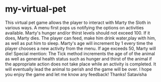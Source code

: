 # my-virtual-pet
This virtual pet game allows the player to interact with Marty the Sloth in various ways. A menu first pops us notifying the options on activities available. Marty's hunger and/or thirst levels should not exceed 100. If it does, Marty dies. The player can feed, make him drink water,play with him, as well as put him to sleep. Marty's age will increment by 1 every time the player chooses a new activity from the menu. If age exceeds 50, Marty will die!
Special mention:
The Tick method increments the age of of the animal as well as general health
status such as hunger and thirst of the animal if the appropriate action does not take place while an activity is completed. It will eventually lead the animal to perish and the game will be over.
I hope you enjoy the game and let me know any feedback!
Thanks!
Satavisha
